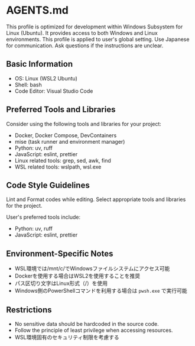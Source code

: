 # AGENTS.md

This profile is optimized for development within Windows Subsystem for Linux (Ubuntu). It provides access to both Windows and Linux environments.
This profile is applied to user's global setting.
Use Japanese for communication.
Ask questions if the instructions are unclear.

## Basic Information

- OS: Linux (WSL2 Ubuntu)
- Shell: bash
- Code Editor: Visual Studio Code

## Preferred Tools and Libraries

Consider using the following tools and libraries for your project:

- Docker, Docker Compose, DevContainers
- mise (task runner and environment manager)
- Python: uv, ruff
- JavaScript: eslint, prettier
- Linux related tools: grep, sed, awk, find
- WSL related tools: wslpath, wsl.exe

## Code Style Guidelines

Lint and Format codes while editing. Select appropriate tools and libraries for the project.

User's preferred tools include:

- Python: uv, ruff
- JavaScript: eslint, prettier

## Environment-Specific Notes

- WSL環境では/mnt/c/でWindowsファイルシステムにアクセス可能
- Dockerを使用する場合はWSL2を使用することを推奨
- パス区切り文字はLinux形式（/）を使用
- Windows側のPowerShellコマンドを利用する場合は `pwsh.exe` で実行可能

## Restrictions

- No sensitive data should be hardcoded in the source code.
- Follow the principle of least privilege when accessing resources.
- WSL環境固有のセキュリティ制限を考慮する

